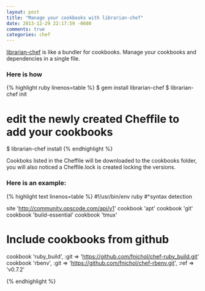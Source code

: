 ```yaml
---
layout: post
title: "Manage your cookbooks with librarian-chef"
date: 2013-12-29 22:17:59 -0600
comments: true
categories: chef
---
```


<a href="https://github.com/applicationsonline/librarian-chef" target="_blank">librarian-chef</a> is like a bundler for cookbooks. Manage your cookbooks and dependencies in a single file.

<h3>Here is how</h3>

{% highlight ruby linenos=table %}
$ gem install librarian-chef
$ librarian-chef init
# edit the newly created Cheffile to add your cookbooks
$ librarian-chef install
{% endhighlight %}

Cookboks listed in the Cheffile will be downloaded to the cookbooks folder, you will also noticed a Cheffile.lock is created locking the versions.

<!-- more -->

<h3>Here is an example:</h3>
{% highlight text linenos=table %}
#!/usr/bin/env ruby
#^syntax detection

site 'http://community.opscode.com/api/v1'
cookbook 'apt'
cookbook 'git'
cookbook 'build-essential'
cookbook 'tmux'

# Include cookbooks from github 
cookbook 'ruby_build', 
          :git => 'https://github.com/fnichol/chef-ruby_build.git'
cookbook 'rbenv',
          :git => 'https://github.com/fnichol/chef-rbenv.git',
          :ref => 'v0.7.2'

{% endhighlight %}




